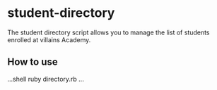 # student-directory #

The student directory script allows you to manage the list of students enrolled at villains Academy. 


## How to use ##

...shell
ruby directory.rb
...


